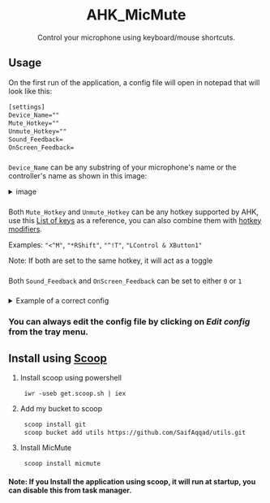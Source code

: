 <h1 align="center">
  AHK_MicMute
</h1>
<p align="center">
  Control your microphone using keyboard/mouse shortcuts.
</p>

## Usage
On the first run of the application, a config file will open in notepad that will look like this:
        
    [settings]
    Device_Name=""
    Mute_Hotkey=""
    Unmute_Hotkey=""
    Sound_Feedback=
    OnScreen_Feedback=
### 
`Device_Name` can be any substring of your microphone's name or the controller's name as shown in this image:
<details><summary>image</summary>

![](./resources/Controlpaneldialog.png)

</details>

### 
Both `Mute_Hotkey` and `Unmute_Hotkey` can be any hotkey supported by AHK, use this [List of keys](https://www.autohotkey.com/docs/KeyList.htm) as a reference, you can also combine them with [hotkey modifiers](https://www.autohotkey.com/docs/Hotkeys.htm#Symbols). 

Examples: `"<^M"`, `"*RShift"`, `"^!T"`, `"LControl & XButton1"`

Note: If both are set to the same hotkey, it will act as a toggle
### 

Both `Sound_Feedback` and `OnScreen_Feedback` can be set to either `0` or `1`
### 
<details><summary>Example of a correct config</summary>

    [settings]
    Device_Name="AmazonBasics"
    Mute_Hotkey="RShift"
    Unmute_Hotkey="RShift"
    Sound_Feedback=1
    OnScreen_Feedback=0            

</details>

### You can always edit the config file by clicking on *Edit config* from the tray menu.

## Install using [Scoop](https://scoop.sh)

1. Install scoop using powershell
    
        iwr -useb get.scoop.sh | iex
2. Add my bucket to scoop
        
        scoop install git
        scoop bucket add utils https://github.com/SaifAqqad/utils.git
3. Install MicMute

        scoop install micmute

#### Note: If you Install the application using scoop, it will run at startup, you can disable this from task manager.

